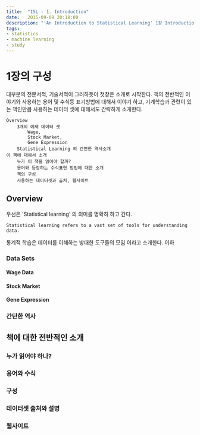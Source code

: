 ```yaml
---
title:  "ISL - 1. Introduction"
date:   2015-09-09 20:18:00
description: "'An Introduction to Statistical Learning' 1장 Introduction 공부"
tags: 
- statistics
- machine learning
- study
---
```


# 1장의 구성
대부분의 전문서적, 기술서적이 그러하듯이 첫장은 소개로 시작한다. 책의 전반적인 이야기와 사용하는 용어 및 수식등 표기방법에 대해서 이야기 하고, 기계학습과 관련이 있는 책인만큼 사용하는 데이터 셋에 대해서도 간략하게 소개한다.

	Overview
		3개의 예제 데이터 셋
			Wage, 
			Stock Market, 
			Gene Expression 
		Statistical Learning 의 간편한 역사소개
	이 책에 대해서 소개
		누가 이 책을 읽어야 할까?
		용어와 등장하는 수식표현 방법에 대한 소개
		책의 구성
		사용하는 데이터셋과 출처, 웹사이트

## Overview
우선은 'Statistical learning' 의 의미를 명확히 하고 간다.
```
Statistical learning refers to a vast set of tools for understanding data.
```
통계적 학습은 데이터를 이해하는 방대한 도구들의 모임 이라고 소개한다. 이하 

### Data Sets

#### Wage Data

#### Stock Market

#### Gene Expression

### 간단한 역사


## 책에 대한 전반적인 소개

### 누가 읽어야 하나?

### 용어와 수식

### 구성

### 데이터셋 출처와 설명

### 웹사이트
